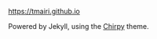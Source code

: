 <https://tmairi.github.io>

Powered by Jekyll, using the [Chirpy](https://github.com/cotes2020/jekyll-theme-chirpy/) theme.
